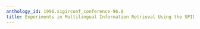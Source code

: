 ```yaml
---
anthology_id: 1996.sigirconf_conference-96.8
title: Experiments in Multilingual Information Retrieval Using the SPIDER System
---
```

